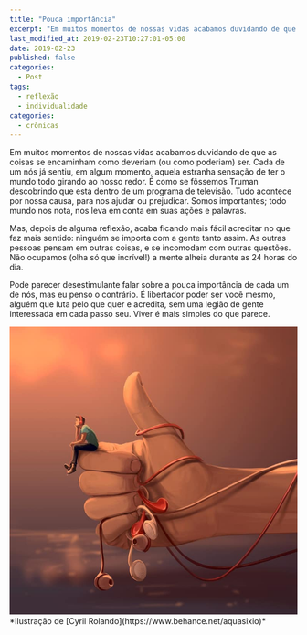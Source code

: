 ```yaml
---
title: "Pouca importância"
excerpt: "Em muitos momentos de nossas vidas acabamos duvidando de que as coisas se encaminham como deveriam (ou como poderiam) ser."
last_modified_at: 2019-02-23T10:27:01-05:00
date: 2019-02-23
published: false
categories:
  - Post
tags: 
  - reflexão
  - individualidade
categories:
  - crônicas
---
```


Em muitos momentos de nossas vidas acabamos duvidando de que as coisas se encaminham como deveriam (ou como poderiam) ser. Cada de um nós já sentiu, em algum momento, aquela estranha sensação de ter o mundo todo girando ao nosso redor. É como se fôssemos Truman descobrindo que está dentro de um programa de televisão. Tudo acontece por nossa causa, para nos ajudar ou prejudicar. Somos importantes; todo mundo nos nota, nos leva em conta em suas ações e palavras.

Mas, depois de alguma reflexão, acaba ficando mais fácil acreditar no que faz mais sentido: ninguém se importa com a gente tanto assim. As outras pessoas pensam em outras coisas, e se incomodam com outras questões. Não ocupamos (olha só que incrível!) a mente alheia durante as 24 horas do dia.  

Pode parecer desestimulante falar sobre a pouca importância de cada um de nós, mas eu penso o contrário. É libertador poder ser você mesmo, alguém que luta pelo que quer e acredita, sem uma legião de gente interessada em cada passo seu. Viver é mais simples do que parece.

<img src="/assets/images/cyril-rolando-digital-illustrations-10.jpg">
*Ilustração de [Cyril Rolando](https://www.behance.net/aquasixio)*

